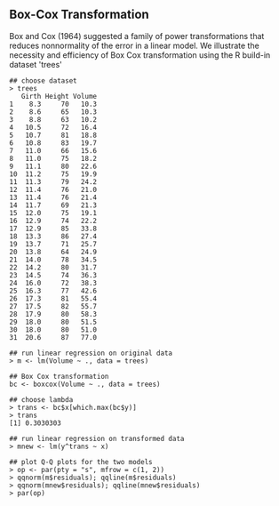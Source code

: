 ## Box-Cox Transformation

Box and Cox (1964) suggested a family of power transformations that reduces nonnormality of the error in a linear model. We illustrate the necessity and efficiency of Box Cox transformation using the R build-in dataset 'trees'

```
## choose dataset
> trees
   Girth Height Volume
1    8.3     70   10.3
2    8.6     65   10.3
3    8.8     63   10.2
4   10.5     72   16.4
5   10.7     81   18.8
6   10.8     83   19.7
7   11.0     66   15.6
8   11.0     75   18.2
9   11.1     80   22.6
10  11.2     75   19.9
11  11.3     79   24.2
12  11.4     76   21.0
13  11.4     76   21.4
14  11.7     69   21.3
15  12.0     75   19.1
16  12.9     74   22.2
17  12.9     85   33.8
18  13.3     86   27.4
19  13.7     71   25.7
20  13.8     64   24.9
21  14.0     78   34.5
22  14.2     80   31.7
23  14.5     74   36.3
24  16.0     72   38.3
25  16.3     77   42.6
26  17.3     81   55.4
27  17.5     82   55.7
28  17.9     80   58.3
29  18.0     80   51.5
30  18.0     80   51.0
31  20.6     87   77.0

## run linear regression on original data
> m <- lm(Volume ~ ., data = trees)

## Box Cox transformation
bc <- boxcox(Volume ~ ., data = trees)

## choose lambda
> trans <- bc$x[which.max(bc$y)]
> trans
[1] 0.3030303

## run linear regression on transformed data
> mnew <- lm(y^trans ~ x)

## plot Q-Q plots for the two models
> op <- par(pty = "s", mfrow = c(1, 2))
> qqnorm(m$residuals); qqline(m$residuals)
> qqnorm(mnew$residuals); qqline(mnew$residuals)
> par(op)
```

